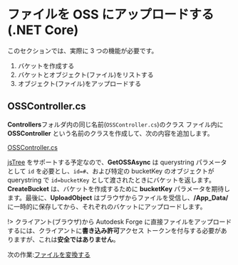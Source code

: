 # ファイルを OSS にアップロードする(.NET Core)

このセクションでは、実際に 3 つの機能が必要です。

1. バケットを作成する
2. バケットとオブジェクト(ファイル)をリストする
3. オブジェクト(ファイル)をアップロードする

## OSSController.cs

**Controllers**フォルダ内の同じ名前(`OSSController.cs`)のクラス ファイル内に **OSSController** という名前のクラスを作成して、次の内容を追加します。

[OSSController.cs](_snippets/viewmodels/netcore/OSSController.cs ':include :type=code csharp')

[jsTree](https://www.jstree.com/) をサポートする予定なので、**GetOSSAsync** は querystring パラメータとして `id` を必要とし、`id=#`、および特定の bucketKey のオブジェクトが querystring で `id=bucketKey` として渡されたときにバケットを返します。**CreateBucket** は、バケットを作成するために **bucketKey** パラメータを期待します。最後に、**UploadObject** はブラウザからファイルを受信し、**/App_Data/** に一時的に保存してから、それぞれのバケットにアップロードします。

!> クライアント(ブラウザ)から Autodesk Forge に直接ファイルをアップロードするには、クライアントに**書き込み許可**アクセス トークンを付与する必要がありますが、これは**安全ではありません**。

次の作業:[ファイルを変換する](/ja-JP/modelderivative/translate/)
